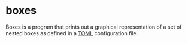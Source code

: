 # boxes
Boxes is a program that prints out a graphical representation of a set of nested boxes as defined in a
[TOML](https://toml.io/en/v1.0.0-rc.1) configuration file.
